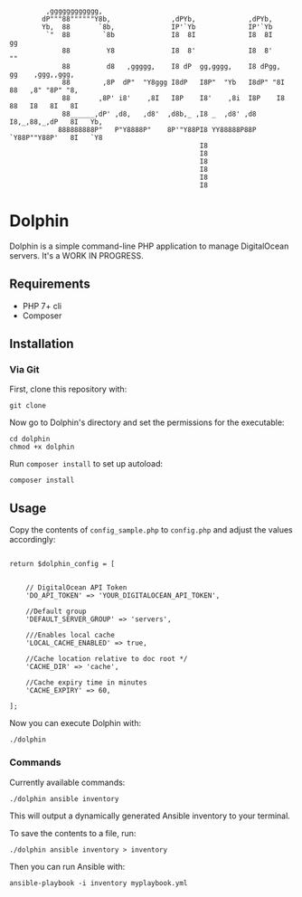 ```
         ,gggggggggggg,                                                                    
        dP"""88""""""Y8b,               ,dPYb,             ,dPYb,                        
        Yb,  88       `8b,              IP'`Yb             IP'`Yb                        
         `"  88        `8b              I8  8I             I8  8I      gg                
             88         Y8              I8  8'             I8  8'      ""                
             88         d8   ,ggggg,    I8 dP  gg,gggg,    I8 dPgg,    gg    ,ggg,,ggg,  
             88        ,8P  dP"  "Y8ggg I8dP   I8P"  "Yb   I8dP" "8I   88   ,8" "8P" "8, 
             88       ,8P' i8'    ,8I   I8P    I8'    ,8i  I8P    I8   88   I8   8I   8I 
             88______,dP' ,d8,   ,d8'  ,d8b,_ ,I8 _  ,d8' ,d8     I8,_,88,_,dP   8I   Yb,
            888888888P"   P"Y8888P"    8P'"Y88PI8 YY88888P88P     `Y88P""Y88P'   8I   `Y8
                                               I8                                        
                                               I8                                        
                                               I8                                        
                                               I8                                        
                                               I8                                        
                                               I8                                        
```

# Dolphin

Dolphin is a simple command-line PHP application to manage DigitalOcean servers. It's a WORK IN PROGRESS.

## Requirements

- PHP 7+ cli
- Composer

## Installation

### Via Git
First, clone this repository with:

```
git clone
```

Now go to Dolphin's directory and set the permissions for the executable:

```
cd dolphin
chmod +x dolphin
```

Run `composer install` to set up autoload:

```
composer install
```

## Usage

Copy the contents of `config_sample.php` to `config.php` and adjust the values accordingly:

```

return $dolphin_config = [


    // DigitalOcean API Token
    'DO_API_TOKEN' => 'YOUR_DIGITALOCEAN_API_TOKEN',

    //Default group
    'DEFAULT_SERVER_GROUP' => 'servers',

    ///Enables local cache
    'LOCAL_CACHE_ENABLED' => true,

    //Cache location relative to doc root */
    'CACHE_DIR' => 'cache',

    //Cache expiry time in minutes
    'CACHE_EXPIRY' => 60,

];
```

Now you can execute Dolphin with:

```
./dolphin
```


### Commands
Currently available commands:

`./dolphin ansible inventory`

This will output a dynamically generated Ansible inventory to your terminal.

To save the contents to a file, run:

```
./dolphin ansible inventory > inventory
```

Then you can run Ansible with:

```
ansible-playbook -i inventory myplaybook.yml
```
